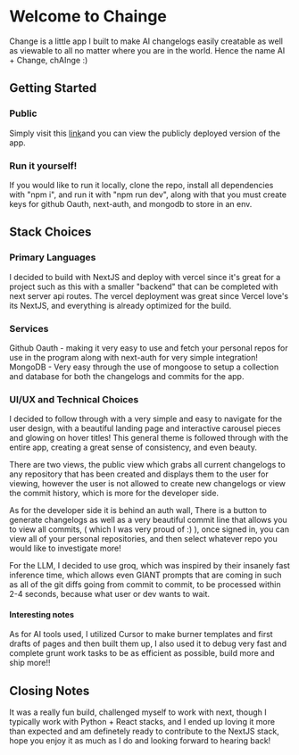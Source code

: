 # Welcome to Chainge

Change is a little app I built to make AI changelogs easily creatable as well as viewable to all no matter where you are in the world. Hence the name AI + Change, chAInge :)

## Getting Started
### Public
Simply visit this [link](https://chainge-mocha.vercel.app/)and you can view the publicly deployed version of the app.

### Run it yourself!
If you would like to run it locally, clone the repo, install all dependencies with "npm i", and run it with "npm run dev", along with that you must create keys for github Oauth, next-auth, and mongodb to store in an env.

## Stack Choices
### Primary Languages
I decided to build with NextJS and deploy with vercel since it's great for a project such as this with a smaller "backend" that can be completed with next server api routes. The vercel deployment was great since Vercel love's its NextJS, and everything is already optimized for the build.

### Services
Github Oauth - making it very easy to use and fetch your personal repos for use in the program along with next-auth for very simple integration!
MongoDB - Very easy through the use of mongoose to setup a collection and database for both the changelogs and commits for the app.

### UI/UX and Technical Choices
I decided to follow through with a very simple and easy to navigate for the user design, with a beautiful landing page and interactive carousel pieces and glowing on hover titles! This general theme is followed through with the entire app, creating a great sense of consistency, and even beauty.

There are two views, the public view which grabs all current changelogs to any repository that has been created and displays them to the user for viewing, however the user is not allowed to create new changelogs or view the commit history, which is more for the developer side.

As for the developer side it is behind an auth wall, There is a button to generate changelogs as well as a very beautiful commit line that allows you to view all commits, ( which I was very proud of :) ), once signed in, you can view all of your personal repositories, and then select whatever repo you would like to investigate more! 

For the LLM, I decided to use groq, which was inspired by their insanely fast inference time, which allows even GIANT prompts that are coming in such as all of the git diffs going from commit to commit, to be processed within 2-4 seconds, because what user or dev wants to wait.

#### Interesting notes
As for AI tools used, I utilized Cursor to make burner templates and first drafts of pages and then built them up, I also used it to debug very fast and complete grunt work tasks to be as efficient as possible, build more and ship more!!


## Closing Notes
It was a really fun build, challenged myself to work with next, though I typically work with Python + React stacks, and I ended up loving it more than expected and am definetely ready to contribute to the NextJS stack, hope you enjoy it as much as I do and looking forward to hearing back!


